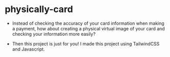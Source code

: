 # physically-card
- Instead of checking the accuracy of your card information when making a payment, how about creating a physical virtual image of your card and checking your information more easily? 



- Then this project is just for you! I made this project using 
TailwindCSS and Javascript.
